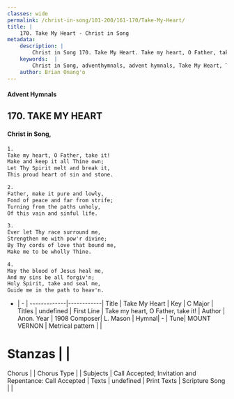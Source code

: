 ```yaml
---
classes: wide
permalink: /christ-in-song/101-200/161-170/Take-My-Heart/
title: |
    170. Take My Heart - Christ in Song
metadata:
    description: |
        Christ in Song 170. Take My Heart. Take my heart, O Father, take it! Make and keep it all Thine own; Let Thy Spirit melt and break it, This proud heart of sin and stone.
    keywords:  |
        Christ in Song, adventhymnals, advent hymnals, Take My Heart, Take my heart, O Father, take it!. 
    author: Brian Onang'o
---
```


#### Advent Hymnals
## 170. TAKE MY HEART
####  Christ in Song,

```txt
1.
Take my heart, O Father, take it!
Make and keep it all Thine own;
Let Thy Spirit melt and break it,
This proud heart of sin and stone.

2.
Father, make it pure and lowly,
Fond of peace and far from strife;
Turning from the paths unholy,
Of this vain and sinful life.

3.
Ever let Thy race surround me,
Strengthen me with pow'r divine;
By Thy cords of love that bound me,
Make me to be wholly Thine.

4.
May the blood of Jesus heal me,
And my sins be all forgiv'n;
Holy Spirit, take and seal me, 
Guide me in the path to heav'n.

```

- |   -  |
-------------|------------|
Title | Take My Heart |
Key | C Major |
Titles | undefined |
First Line | Take my heart, O Father, take it! |
Author | Anon.
Year | 1908
Composer| L. Mason |
Hymnal|  - |
Tune| MOUNT VERNON |
Metrical pattern | |
# Stanzas |  |
Chorus |  |
Chorus Type |  |
Subjects | Call Accepted; Invitation and Repentance: Call Accepted |
Texts | undefined |
Print Texts | 
Scripture Song |  |
    
